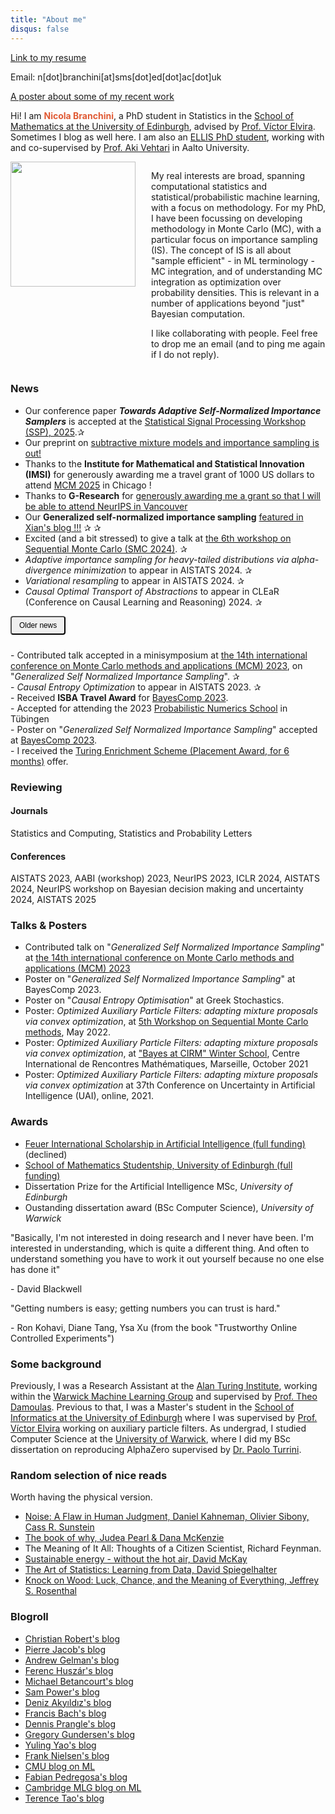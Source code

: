 ```yaml
---
title: "About me"
disqus: false
---
```


<style>
  /* Button styling */
  button.collapsible {
    cursor: pointer;
    padding: 6px 12px;
    font-size: 0.85em;
    border-radius: 4px;
    transition: all 0.3s ease;
    margin-bottom: 10px;
  }
  
  button.collapsible:hover {
    opacity: 0.85;
  }
  
  button.collapsible:focus {
    outline: none;
  }

</style>


<div class="container">
  <a href="https://drive.google.com/file/d/1bAozo15YfdYsJAv2xRXeM_HTxb-uQf1x/view?usp=sharing" class="button button3">Link to my resume</a> <div class="email-box">
    <p class="custom-align">Email: <a class="email">n[dot]branchini[at]sms[dot]ed[dot]ac[dot]uk</a></p>
  </div>
</div>

<div class="container">
  <a href="https://drive.google.com/file/d/1RBiKMmPNaMDEkBwM_9GWYTBEY0ACr9mD/view?usp=sharing" class="button button3">A poster about some of my recent work</a> 
</div>


Hi! I am <span style="color:#e05a34"> **Nicola Branchini**</span>, a PhD student in Statistics in the [School of Mathematics at the University of Edinburgh](https://www.maths.ed.ac.uk/school-of-mathematics/research/data-decisions/statistics/stats-people), advised by [Prof. Víctor Elvira](https://victorelvira.github.io/). Sometimes I blog as well here.
I am also an [ELLIS PhD student](https://ellis.eu/), working with and co-supervised by [Prof. Aki Vehtari](https://users.aalto.fi/~ave/) in Aalto University.
<!-- The kind of research I (mostly) enjoy doing is the so called ["fundamental" or "basic" research](https://www.weforum.org/agenda/2023/01/here-s-why-fund-fundamental-scientific-research-davos2023/). To be clear, it does not mean it is "better" or "more important" (nor less, for that matter) than other kinds of research. 
 -->
 <div style="display: flex; align-items: flex-start; margin-bottom: 20px;">
   <img src="Nicola_Branchini.png" width="200" height="auto" style="margin-right: 25px;">
   <div>
     <p>My real interests are broad, spanning computational statistics and statistical/probabilistic machine learning, with a focus on methodology. For my PhD, I have been focussing on developing methodology in Monte Carlo (MC), with a particular focus on importance sampling (IS). The concept of IS is all about "sample efficient" - in ML terminology - MC integration, and of understanding MC integration as optimization over probability densities. This is relevant in a number of applications beyond "just" Bayesian computation. </p>
     <p>I like collaborating with people. Feel free to drop me an email (and to ping me again if I do not reply).</p>
   </div>
 </div>
 
 <!-- I am interested broadly in  <b style="color:#00FF00"> <i> statistical methodology in Bayesian computation</i></b>, efficient uncertainty quantification, decision making, probabilistic reasoning, broadly speaking computational statistics and machine learning.  -->
 <!-- Some specific topics I am working on now directly and/or want to use in my work in the future are: -->
 <!-- <ul style="line-height:1">
   <li> <b style="color:#00FF00"> (Adaptive/annealed) <i>importance sampling</i></b> methodology for joint estimation of multiple related quantities, and related <b style="color:#00FF00"> diagnostics</b>. </li>
     <li> <b style="color:#00FF00"> <i>Measure transport</i></b>, <b style="color:#00FF00"> <i>optimal transport and gradient flow</i></b> methodology for sampling. </li>
     <li> Applications in Bayesian computation and rare event estimation. </li>
 </ul>
 </p> -->

### News
- Our conference paper ***Towards Adaptive Self-Normalized Importance Samplers*** is accepted at the [Statistical Signal Processing Workshop (SSP), 2025](https://2025.ieeessp.org/).<span class="emoji">✰</span>
- Our preprint on [subtractive mixture models and importance sampling is out!](https://arxiv.org/abs/2503.21346)
- Thanks to the **Institute for Mathematical and Statistical Innovation (IMSI)** for generously awarding me a travel grant of 1000 US dollars to attend [MCM 2025](https://ccbatiit.github.io/mcm2025/) in Chicago ! 
- Thanks to **G-Research** for [generously awarding me a grant so that I will be able to attend NeurIPS in Vancouver](https://www.gresearch.com/news/g-research-october-2024-grant-winners/?utm_campaign=Social%20Media%20Planner&utm_content=321823956&utm_medium=social&utm_source=linkedin&hss_channel=lcp-55375)
- Our **Generalized self-normalized importance sampling** [featured in Xian's blog !!!](https://xianblog.wordpress.com/2024/06/05/6th-workshop-on-sequential-monte-carlo-methods-2/)  <span class="emoji">✰</span> <span class="emoji">✰</span>
- Excited (and a bit stressed) to give a talk at [the 6th workshop on Sequential Monte Carlo (SMC 2024)](https://www.icms.org.uk/SMC2024). <span class="emoji">✰</span>
- *Adaptive importance sampling for heavy-tailed distributions via alpha-divergence minimization* to appear in AISTATS 2024. <span class="emoji">✰</span>
- *Variational resampling* to appear in AISTATS 2024. <span class="emoji">✰</span>
- *Causal Optimal Transport of Abstractions* to appear in CLEaR (Conference on Causal Learning and Reasoning) 2024. <span class="emoji">✰</span>

<button type="button" class="collapsible">Older news</button>
<div class="content">
<p>
- Contributed talk accepted in a minisymposium at <a href="https://mcm2023.sciencesconf.org/resource/page/id/4">the 14th international conference on Monte Carlo methods and applications (MCM) 2023</a>, on "<i>Generalized Self Normalized Importance Sampling</i>". <span class="emoji">✰</span><br>
- <i>Causal Entropy Optimization</i> to appear in AISTATS 2023. <span class="emoji">✰</span><br>
- Received <b>ISBA Travel Award</b> for <a href="https://bayescomp2023.com/">BayesComp 2023</a>.<br>
- Accepted for attending the 2023 <a href="https://www.probnumschool.org/pages/home.html">Probabilistic Numerics School</a> in Tübingen<br>
- Poster on "<i>Generalized Self Normalized Importance Sampling</i>" accepted at <a href="https://bayescomp2023.com/">BayesComp 2023</a>.<br>
- I received the <a href="https://www.turing.ac.uk/work-turing/studentships/enrichment">Turing Enrichment Scheme (Placement Award, for 6 months)</a> offer.
</p>
</div>


### Reviewing
#### Journals
Statistics and Computing, Statistics and Probability Letters
#### Conferences
AISTATS 2023, AABI (workshop) 2023, NeurIPS 2023, ICLR 2024, AISTATS 2024, NeurIPS workshop on Bayesian decision making and uncertainty 2024, AISTATS 2025

### Talks & Posters
- Contributed talk  on "*Generalized Self Normalized Importance Sampling*" at [the 14th international conference on Monte Carlo methods and applications (MCM) 2023](https://mcm2023.sciencesconf.org/)
- Poster on "*Generalized Self Normalized Importance Sampling*" at BayesComp 2023.
- Poster on "*Causal Entropy Optimisation*" at Greek Stochastics. 
- Poster: *Optimized Auxiliary Particle Filters: adapting mixture proposals via convex optimization*, at [5th Workshop on Sequential Monte Carlo methods](https://smc2022.webs.tsc.uc3m.es/), May 2022.
- Poster: *Optimized Auxiliary Particle Filters: adapting mixture proposals via convex optimization*, at ["Bayes at CIRM" Winter School](https://bayesatcirm.github.io/), Centre International de Rencontres Mathématiques, Marseille, October 2021
- Poster: *Optimized Auxiliary Particle Filters: adapting mixture proposals via convex optimization* at 37th Conference on Uncertainty in Artificial Intelligence (UAI), online, 2021.

### Awards
- [Feuer International Scholarship in Artificial Intelligence (full funding)](https://warwick.ac.uk/global/partnerships/mwa/education/education-projects/feuer/scholarships/) (declined)
- [School of Mathematics Studentship, University of Edinburgh (full funding)](https://www.maths.ed.ac.uk/school-of-mathematics/studying-here/pgr/funding-opportunities)
- Dissertation Prize for the Artificial Intelligence MSc, *University of Edinburgh*
- Oustanding dissertation award (BSc Computer Science), *University of Warwick*


<div class="quote">
  <p>"Basically, I'm not interested in doing research and I never have been. I'm interested in understanding, which is quite a different thing. And often to understand something you have to work it out yourself because no one else has done it" </p>
  <p class="author">- David Blackwell</p>
</div>
<div class="quote">
  <p>"Getting numbers is easy; getting numbers you can trust is hard." </p>
  <p class="author">- Ron Kohavi, Diane Tang, Ysa Xu (from the book "Trustworthy Online Controlled Experiments")</p>
</div>


### Some background

Previously, I was a Research Assistant at the [Alan Turing Institute]( https://www.turing.ac.uk/), working within the [Warwick Machine Learning Group](https://wmlg.io/) and supervised by [Prof. Theo Damoulas](https://warwick.ac.uk/fac/sci/statistics/staff/academic-research/damoulas). Previous to that, I was a Master's student in the [School of Informatics at the University of Edinburgh](https://www.ed.ac.uk/informatics) where I was supervised by [Prof. Víctor Elvira](https://victorelvira.github.io/) working on auxiliary particle filters.
As undergrad, I studied Computer Science at the [University of Warwick](https://warwick.ac.uk/fac/sci/dcs/), where I did my BSc dissertation on reproducing AlphaZero supervised by [Dr. Paolo Turrini](https://www.dcs.warwick.ac.uk/~pturrini/).



### Random selection of nice reads
<p>
Worth having the physical version.
<ul>
  <li> <a href="https://www.amazon.co.uk/Noise-Daniel-Kahneman/dp/0008309000">Noise: A Flaw in Human Judgment, Daniel Kahneman, Olivier Sibony, Cass R. Sunstein</a> </li>
  <li> <a href="https://www.amazon.co.uk/Book-Why-Science-Cause-Effect/dp/0141982411/ref=sr_1_1?dchild=1&keywords=the+book+of+why+judea&qid=1589542460&sr=8-1"> The book of why, Judea Pearl & Dana McKenzie </a> </li>
  <li> The Meaning of It All: Thoughts of a Citizen Scientist, Richard Feynman.
  </li>
  <li> <a href="http://www.withouthotair.com/">Sustainable energy - without the hot air, David McKay</a> </li>
  <li> <a href="https://www.amazon.co.uk/Learning-Data-Statistics-Pelican-Books/dp/0241258766/ref=tmm_pap_swatch_0?_encoding=UTF8&qid=&sr="> The Art of Statistics: Learning from Data, David Spiegelhalter </a> </li>
  <li> <a href="https://www.amazon.co.uk/s?k=Knock+on+Wood%3A+Luck%2C+Chance%2C+and+the+Meaning+of+Everything&crid=1WVIN2L4U429I&sprefix=knock+on+wood+luck+chance+and+the+meaning+of+everything%2Caps%2C87&ref=nb_sb_noss"> Knock on Wood: Luck, Chance, and the Meaning of Everything, Jeffrey S. Rosenthal </a> </li>
</ul>

</p>

### Blogroll 
- [Christian Robert's blog](https://xianblog.wordpress.com/)
- [Pierre Jacob's blog](https://pierrejacob.wordpress.com)
- [Andrew Gelman's blog](https://statmodeling.stat.columbia.edu/)
- [Ferenc Huszár's blog](https://www.inference.vc/)
- [Michael Betancourt's blog](https://betanalpha.github.io/writing/?fbclid=IwAR32LpCi6bC6SwqGmsbfmo147GhKrfup7P4JY0_o2jiW6dT9BQ58arigx8M)
- [Sam Power's blog](https://sites.google.com/view/sp-monte-carlo/blog-posts)
- [Deniz Akyıldız's blog](https://www.almoststochastic.com/)
- [Francis Bach's blog](https://francisbach.com)
- [Dennis Prangle's blog](https://dennisprangle.github.io/)
- [Gregory Gundersen's blog](https://gregorygundersen.com/blog/)
- [Yuling Yao's blog](https://yulingyao.com/blog/)
- [Frank Nielsen's blog](https://franknielsen.github.io/blog/blog.html)
- [CMU blog on ML](https://blog.ml.cmu.edu/)
- [Fabian Pedregosa's blog](https://fa.bianp.net/)
- [Cambridge MLG blog on ML](https://mlg-blog.com/)
- [Terence Tao's blog](https://terrytao.wordpress.com/)

